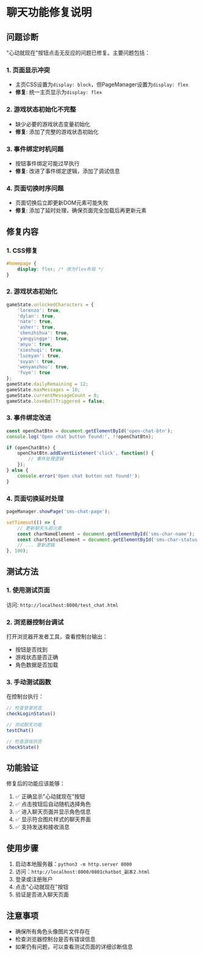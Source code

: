 # 聊天功能修复说明

## 问题诊断

"心动就现在"按钮点击无反应的问题已修复。主要问题包括：

### 1. 页面显示冲突
- 主页CSS设置为`display: block`，但PageManager设置为`display: flex`
- **修复**: 统一主页显示为`display: flex`

### 2. 游戏状态初始化不完整
- 缺少必要的游戏状态变量初始化
- **修复**: 添加了完整的游戏状态初始化

### 3. 事件绑定时机问题
- 按钮事件绑定可能过早执行
- **修复**: 改进了事件绑定逻辑，添加了调试信息

### 4. 页面切换时序问题
- 页面切换后立即更新DOM元素可能失败
- **修复**: 添加了延时处理，确保页面完全加载后再更新元素

## 修复内容

### 1. CSS修复
```css
#homepage {
    display: flex; /* 改为flex布局 */
}
```

### 2. 游戏状态初始化
```javascript
gameState.unlockedCharacters = {
    'lorenzo': true,
    'dylan': true,
    'nate': true,
    'asher': true,
    'shenzhihua': true,
    'yangyingge': true,
    'anyu': true,
    'xieshuqi': true,
    'luzeyan': true,
    'suyan': true,
    'wenyanzhou': true,
    'fuye': true
};
gameState.dailyRemaining = 12;
gameState.maxMessages = 10;
gameState.currentMessageCount = 0;
gameState.loveBellTriggered = false;
```

### 3. 事件绑定改进
```javascript
const openChatBtn = document.getElementById('open-chat-btn');
console.log('Open chat button found:', !!openChatBtn);

if (openChatBtn) {
    openChatBtn.addEventListener('click', function() {
        // 事件处理逻辑
    });
} else {
    console.error('Open chat button not found!');
}
```

### 4. 页面切换延时处理
```javascript
pageManager.showPage('sms-chat-page');

setTimeout(() => {
    // 更新聊天头部元素
    const charNameElement = document.getElementById('sms-char-name');
    const charStatusElement = document.getElementById('sms-char-status');
    // ... 更新逻辑
}, 100);
```

## 测试方法

### 1. 使用测试页面
访问: `http://localhost:8000/test_chat.html`

### 2. 浏览器控制台调试
打开浏览器开发者工具，查看控制台输出：
- 按钮是否找到
- 游戏状态是否正确
- 角色数据是否加载

### 3. 手动测试函数
在控制台执行：
```javascript
// 检查登录状态
checkLoginStatus()

// 测试聊天功能
testChat()

// 检查游戏状态
checkState()
```

## 功能验证

修复后的功能应该能够：

1. ✅ 正确显示"心动就现在"按钮
2. ✅ 点击按钮后自动随机选择角色
3. ✅ 进入聊天页面并显示角色信息
4. ✅ 显示符合图片样式的聊天界面
5. ✅ 支持发送和接收消息

## 使用步骤

1. 启动本地服务器：`python3 -m http.server 8000`
2. 访问：`http://localhost:8000/0801chatbot_副本2.html`
3. 登录或注册账户
4. 点击"心动就现在"按钮
5. 验证是否进入聊天页面

## 注意事项

- 确保所有角色头像图片文件存在
- 检查浏览器控制台是否有错误信息
- 如果仍有问题，可以查看测试页面的详细诊断信息 